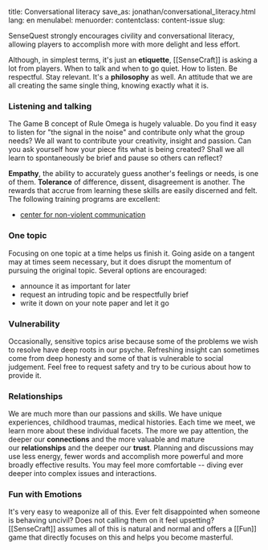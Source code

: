 title: Conversational literacy
save_as: jonathan/conversational_literacy.html
lang: en
menulabel:
menuorder:
contentclass: content-issue
slug:

SenseQuest strongly encourages civility and conversational literacy, allowing players to accomplish more with more delight and less effort.

Although, in simplest terms, it's just an **etiquette**, [[SenseCraft]] is asking a lot from players. When to talk and when to go quiet. How to listen. Be respectful. Stay relevant. It's a **philosophy** as well. An attitude that we are all creating the same single thing, knowing exactly what it is.

### Listening and talking

The Game B concept of Rule Omega is hugely valuable. Do you find it easy to listen for "the signal in the noise" and contribute only what the group needs? We all want to contribute your creativity, insight and passion. Can you ask yourself how your piece fits what is being created? Shall we all learn to spontaneously be brief and pause so others can reflect?

**Empathy**, the ability to accurately guess another's feelings or needs, is one of them. **Tolerance** of difference, dissent, disagreement is another. The rewards that accrue from learning these skills are easily discerned and felt. The following training programs are excellent:

-   [center for non-violent communication](http://www.cnvc.org/)

### One topic

Focusing on one topic at a time helps us finish it. Going aside on a tangent may at times seem necessary, but it does disrupt the momentum of pursuing the original topic. Several options are encouraged:

- announce it as important for later
- request an intruding topic and be respectfully brief
- write it down on your note paper and let it go

### Vulnerability

Occasionally, sensitive topics arise because some of the problems we wish to resolve have deep roots in our psyche. Refreshing insight can sometimes come from deep honesty and some of that is vulnerable to social judgement. Feel free to request safety and try to be curious about how to provide it.

### Relationships

We are much more than our passions and skills. We have unique experiences, childhood traumas, medical histories. Each time we meet, we learn more about these individual facets. The more we pay attention, the deeper our **connections** and the more valuable and mature our **relationships** and the deeper our **trust**. Planning and discussions may use less energy, fewer words and accomplish more powerful and more broadly effective results. You may feel more comfortable -- diving ever deeper into complex issues and interactions.

### Fun with Emotions

It's very easy to weaponize all of this. Ever felt disappointed when someone is behaving uncivil? Does not calling them on it feel upsetting? [[SenseCraft]] assumes all of this is natural and normal and offers a [[Fun]] game that directly focuses on this and helps you become masterful.